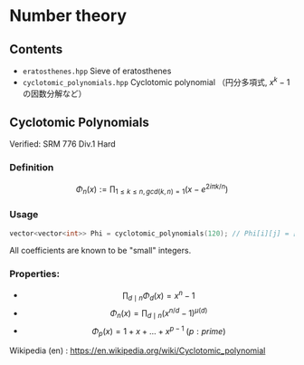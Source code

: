 # Number theory

## Contents

- `eratosthenes.hpp` Sieve of eratosthenes
- `cyclotomic_polynomials.hpp` Cyclotomic polynomial （円分多項式, $x^k - 1$の因数分解など）

## Cyclotomic Polynomials

Verified: SRM 776 Div.1 Hard

### Definition

$$ \Phi_n (x) := \prod_{1 \leq k \leq n, gcd(k, n) = 1} \left( x - e^{2 i \pi k / n} \right)$$


### Usage

``` cpp
vector<vector<int>> Phi = cyclotomic_polynomials(120); // Phi[i][j] = [x^j]Phi_i(x) for i <= 120
```
All coefficients are known to be "small" integers.

### Properties: 

- $$ \prod_{d \mid n} \Phi_d (x) = x^n - 1 $$
- $$ \Phi_n (x) = \prod_{d \mid n} \left(x^{n / d} - 1 \right) ^ {\mu(d)}$$
- $$ \Phi_p (x) = 1 + x + \ldots + x^{p - 1} \; (p : prime)$$

Wikipedia (en) : https://en.wikipedia.org/wiki/Cyclotomic_polynomial
